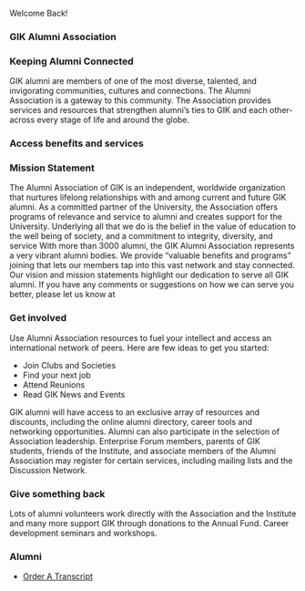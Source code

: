 Welcome Back!
### GIK Alumni Association
### Keeping Alumni Connected
GIK alumni are members of one of the most diverse, talented, and invigorating communities, cultures and connections. The Alumni Association is a gateway to this community. The Association provides services and resources that strengthen alumni’s ties to GIK and each other-across every stage of life and around the globe.
### Access benefits and services
### Mission Statement
The Alumni Association of GIK is an independent, worldwide organization that nurtures lifelong relationships with and among current and future GIK alumni. As a committed partner of the University, the Association offers programs of relevance and service to alumni and creates support for the University. Underlying all that we do is the belief in the value of education to the well being of society, and a commitment to integrity, diversity, and service
With more than 3000 alumni, the GIK Alumni Association represents a very vibrant alumni bodies. We provide “valuable benefits and programs” joining that lets our members tap into this vast network and stay connected. Our vision and mission statements highlight our dedication to serve all GIK alumni. If you have any comments or suggestions on how we can serve you better, please let us know at 
### Get involved
Use Alumni Association resources to fuel your intellect and access an international network of peers. Here are few ideas to get you started:
  * Join Clubs and Societies
  * Find your next job
  * Attend Reunions
  * Read GIK News and Events


GIK alumni will have access to an exclusive array of resources and discounts, including the online alumni directory, career tools and networking opportunities. Alumni can also participate in the selection of Association leadership. Enterprise Forum members, parents of GIK students, friends of the Institute, and associate members of the Alumni Association may register for certain services, including mailing lists and the Discussion Network.
### Give something back
Lots of alumni volunteers work directly with the Association and the Institute and many more support GIK through donations to the Annual Fund. Career development seminars and workshops.
### Alumni
  * [Order A Transcript](https://giki.edu.pk/order-a-transcript/)


